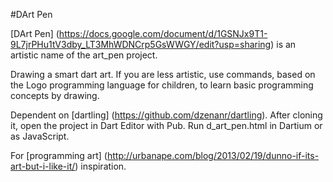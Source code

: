 #DArt Pen

[DArt Pen] (https://docs.google.com/document/d/1GSNJx9T1-9L7jrPHu1tV3dby_LT3MhWDNCrp5GsWWGY/edit?usp=sharing)
is an artistic name of the art_pen project.

Drawing a smart dart art.
If you are less artistic, use commands, based on the Logo programming language
for children, to learn basic programming concepts by drawing.

Dependent on [dartling] (https://github.com/dzenanr/dartling).
After cloning it, open the project in Dart Editor with Pub.
Run d_art_pen.html in Dartium or as JavaScript.

For
[programming art] (http://urbanape.com/blog/2013/02/19/dunno-if-its-art-but-i-like-it/)
inspiration.